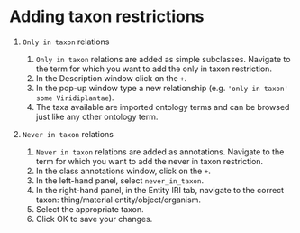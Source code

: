 # Adding taxon restrictions

1. ```Only in taxon``` relations
   1.	```Only in taxon``` relations are added as simple subclasses. Navigate to the term for which you want to add the only in taxon restriction.
   2.	In the Description window click on the ```+```.
   3.	In the pop-up window type a new relationship (e.g. ```'only in taxon' some Viridiplantae```).
   4.	The taxa available are imported ontology terms and can be browsed just like any other ontology term.

2. ```Never in taxon``` relations
   1.	```Never in taxon``` relations are added as annotations. Navigate to the term for which you want to add the never in taxon restriction.
   2.	In the class annotations window, click on the ```+```. 
   3.	In the left-hand panel, select ```never_in_taxon```.
   4.	In the right-hand panel, in the Entity IRI tab, navigate to the correct taxon: thing/material entity/object/organism.
   5.	Select the appropriate taxon.
   6.	Click OK to save your changes.
   
